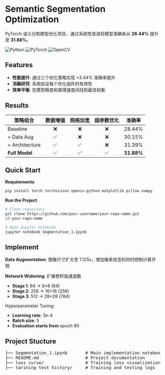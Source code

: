 # Semantic Segmentation Optimization

PyTorch 语义分割模型优化项目，通过系统性改进将模型准确率从 **28.44%** 提升至 **31.88%**。

![Python](https://img.shields.io/badge/Python-3.8+-blue.svg) ![PyTorch](https://img.shields.io/badge/PyTorch-1.9+-red.svg) ![OpenCV](https://img.shields.io/badge/OpenCV-4.5+-green.svg)

## Features

- **性能提升**: 通过三个优化策略实现 +3.44% 准确率提升
- **消融研究**: 系统验证每个优化组件的有效性  
- **效率平衡**: 在模型精度和推理速度间找到最佳权衡

## Results

| 策略组合 | 数据增强 | 网络加宽 | 超参数优化 | 准确率 |
|---------|:--------:|:--------:|:----------:|:------:|
| Baseline | ❌ | ❌ | ❌ | 28.44% |
| + Data Aug | ✅ | ❌ | ❌ | 30.15% |
| + Architecture | ✅ | ✅ | ❌ | 31.39% |
| **Full Model** | ✅ | ✅ | ✅ | **31.88%** |

## Quick Start

**Requirements**
```bash
pip install torch torchvision opencv-python matplotlib pillow numpy
```

**Run the Project**
```bash
# Clone repository
git clone https://github.com/your-username/your-repo-name.git
cd your-repo-name
```
```bash
# Open Jupyter notebook
jupyter notebook Segmentation_1.ipynb
```

## Implement

**Data Augmentation**: 图像尺寸扩大至 1.125x，增加像素信息的同时控制计算开销


**Network Widening**: 扩展卷积层通道数

- **Stage 1**: 64 → 8×8 (64)
- **Stage 2**: 256 → 16×16 (256)
- **Stage 3**: 512 → 28×28 (784)

Hyperparameter Tuning:

- **Learning rate**: 3e-4
- **Batch size**: 5
- **Evaluation starts from** epoch 90

## Project Stucture
<pre>
├── Segmentation_1.ipynb       # Main implementation notebook
├── README.md                  # Project documentation
├── loss curve/                # Training loss visualizations
├── tarining test history/     # Training and testing logs
</pre>
